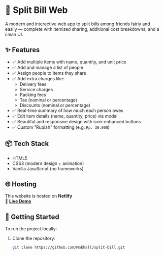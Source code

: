 # 💸 Split Bill Web

A modern and interactive web app to split bills among friends fairly and easily — complete with itemized sharing, additional cost breakdowns, and a clean UI.

## ✨ Features

- ✅ Add multiple items with name, quantity, and unit price
- ✅ Add and manage a list of people
- ✅ Assign people to items they share
- ✅ Add extra charges like:
  - Delivery fees
  - Service charges
  - Packing fees
  - Tax (nominal or percentage)
  - Discounts (nominal or percentage)
- ✅ Real-time summary of how much each person owes
- ✅ Edit item details (name, quantity, price) via modal
- ✅ Beautiful and responsive design with icon-enhanced buttons
- ✅ Custom "Rupiah" formatting (e.g. `Rp. 30.000`)

## 📦 Tech Stack

- HTML5
- CSS3 (modern design + animation)
- Vanilla JavaScript (no frameworks)

## 🌐 Hosting

This website is hosted on **Netlify**  
🔗 **[Live Demo](https://split-bill-82d338.netlify.app)**

## 🚀 Getting Started

To run the project locally:

1. Clone the repository:

   ```bash
   git clone https://github.com/Makhall/split-bill.git
